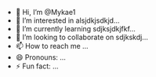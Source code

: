 - 👋 Hi, I’m @Mykae1
- 👀 I’m interested in alsjdkjsdkjd...
- 🌱 I’m currently learning sdjksjdkjfkf...
- 💞️ I’m looking to collaborate on  sdjkskdj...
- 📫 How to reach me ...
- 😄 Pronouns: ...
- ⚡ Fun fact: ...

<!---
Mykae1/Mykae1 is a ✨ special ✨ repository because its `README.md` (this file) appears on your GitHub profile.
You can click the Preview link to take a look at your changes.
--->
